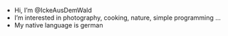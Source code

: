 - Hi, I’m @IckeAusDemWald
- I’m interested in photography, cooking, nature, simple programming ...
- My native language is german


